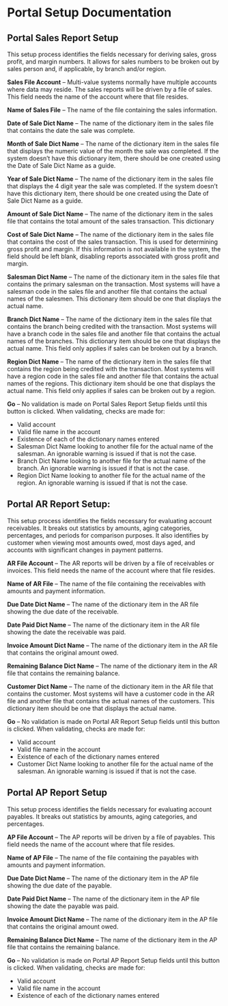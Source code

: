 # Portal Setup Documentation

<PageHeader />

## Portal Sales Report Setup

This setup process identifies the fields necessary for deriving sales, gross profit, and margin numbers.  It allows for sales numbers to be broken out by sales person and, if applicable, by branch and/or region.

**Sales File Account** – Multi-value systems normally have multiple accounts where data may reside. The sales reports will be driven by a file of sales.  This field needs the name of the account where that file resides.

**Name of Sales File** – The name of the file containing the sales information.

**Date of Sale Dict Name** – The name of the dictionary item in the sales file that contains the date the sale was complete.

**Month of Sale Dict Name** – The name of the dictionary item in the sales file that displays the numeric value of the month the sale was completed.  If the system doesn’t have this dictionary item, there should be one created using the Date of Sale Dict Name as a guide.

**Year of Sale Dict Name** – The name of the dictionary item in the sales file that displays the 4 digit year the sale was completed.  If the system doesn’t have this dictionary item, there should be one created using the Date of Sale Dict Name as a guide.

**Amount of Sale Dict Name** – The name of the dictionary item in the sales file that contains the total amount of the sales transaction.  This dictionary

**Cost of Sale Dict Name** – The name of the dictionary item in the sales file that contains the cost of the sales transaction.  This is used for determining gross profit and margin.  If this information is not available in the system, the field should be left blank, disabling reports associated with gross profit and margin.

**Salesman Dict Name** – The name of the dictionary item in the sales file that contains the primary salesman on the transaction.  Most systems will have a salesman code in the sales file and another file that contains the actual names of the salesmen.  This dictionary item should be one that displays the actual name. 

**Branch Dict Name** –  The name of the dictionary item in the sales file that contains the branch being credited with the transaction.  Most systems will have a branch code in the sales file and another file that contains the actual names of the branches.  This dictionary item should be one that displays the actual name.  This field only applies if sales can be broken out by a branch. 

**Region Dict Name** –  The name of the dictionary item in the sales file that contains the region being credited with the transaction.  Most systems will have a region code in the sales file and another file that contains the actual names of the regions.  This dictionary item should be one that displays the actual name.  This field only applies if sales can be broken out by a region. 

**Go** – No validation is made on Portal Sales Report Setup fields until this button is clicked.  When validating, checks are made for:

* Valid account
* Valid file name in the account
* Existence of each of the dictionary names entered
* Salesman Dict Name looking to another file for the actual name of the salesman.  An ignorable warning is issued if that is not the case.
* Branch Dict Name looking to another file for the actual name of the branch.  An ignorable warning is issued if that is not the case.
* Region Dict Name looking to another file for the actual name of the region.  An ignorable warning is issued if that is not the case.

## Portal AR Report Setup:

This setup process identifies the fields necessary for evaluating account receivables.  It breaks out statistics by amounts, aging categories, percentages, and periods for comparison purposes.  It also identifies by customer when viewing most amounts owed, most days aged, and accounts with significant changes in payment patterns.

**AR File Account** – The AR reports will be driven by a file of receivables or invoices.  This field needs the name of the account where that file resides.

**Name of AR File** – The name of the file containing the receivables with amounts and payment information.

**Due Date Dict Name** – The name of the dictionary item in the AR file showing the due date of the receivable.

**Date Paid Dict Name** – The name of the dictionary item in the AR file showing the date the receivable was paid.

**Invoice Amount Dict Name** – The name of the dictionary item in the AR file that contains the original amount owed.

**Remaining Balance Dict Name** – The name of the dictionary item in the AR file that contains the remaining balance.

**Customer Dict Name** – The name of the dictionary item in the AR file that contains the customer.  Most systems will have a customer code in the AR file and another file that contains the actual names of the customers.  This dictionary item should be one that displays the actual name. 

**Go** – No validation is made on Portal AR Report Setup fields until this button is clicked.  When validating, checks are made for:

* Valid account
* Valid file name in the account
* Existence of each of the dictionary names entered
* Customer Dict Name looking to another file for the actual name of the salesman.  An ignorable warning is issued if that is not the case.

## Portal AP Report Setup

This setup process identifies the fields necessary for evaluating account payables.  It breaks out statistics by amounts, aging categories, and percentages.

**AP File Account** – The AP reports will be driven by a file of payables.  This field needs the name of the account where that file resides.

**Name of AP File** – The name of the file containing the payables with amounts and payment information.

**Due Date Dict Name** – The name of the dictionary item in the AP file showing the due date of the payable.

**Date Paid Dict Name** – The name of the dictionary item in the AP file showing the date the payable was paid.

**Invoice Amount Dict Name** – The name of the dictionary item in the AP file that contains the original amount owed.

**Remaining Balance Dict Name** – The name of the dictionary item in the AP file that contains the remaining balance.

**Go** – No validation is made on Portal AP Report Setup fields until this button is clicked.  When validating, checks are made for:

* Valid account
* Valid file name in the account
* Existence of each of the dictionary names entered

<PageFooter />
